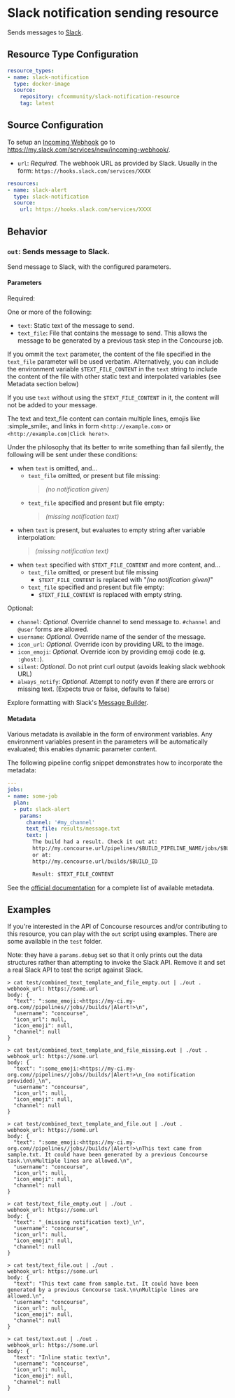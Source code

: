 Slack notification sending resource
===================================

Sends messages to [Slack](https://slack.com).

Resource Type Configuration
---------------------------

```yaml
resource_types:
- name: slack-notification
  type: docker-image
  source:
    repository: cfcommunity/slack-notification-resource
    tag: latest
```

Source Configuration
--------------------

To setup an [Incoming Webhook](https://api.slack.com/incoming-webhooks) go to https://my.slack.com/services/new/incoming-webhook/.

-	`url`: *Required.* The webhook URL as provided by Slack. Usually in the form: `https://hooks.slack.com/services/XXXX`

```yaml
resources:
- name: slack-alert
  type: slack-notification
  source:
    url: https://hooks.slack.com/services/XXXX
```

Behavior
--------

### `out`: Sends message to Slack.

Send message to Slack, with the configured parameters.

#### Parameters

Required:

One or more of the following:
-	`text`: Static text of the message to send.
-	`text_file`: File that contains the message to send. This allows the message to be generated by a previous task step in the Concourse job.

If you ommit the `text` parameter, the content of the file specified in the
`text_file` parameter will be used verbatim.  Alternatively, you can include
the environment variable `$TEXT_FILE_CONTENT` in the `text` string to include
the content of the file with other static text and interpolated variables (see
Metadata section below)

If you use `text` without using the `$TEXT_FILE_CONTENT` in it, the content
will not be added to your message.

The text and text_file content can contain multiple lines, emojis like :simple_smile:,
and links in form `<http://example.com>` or `<http://example.com|Click here!>`.

Under the philosophy that its better to write something than fail silently,
the following will be sent under these conditions:

- when `text` is omitted, and...
  - `text_file` omitted, or present but file missing:
    > *(no notification given)*
  - `text_file` specified and present but file empty:
    > *(missing notification text)*
- when `text` is present, but evaluates to empty string after variable interpolation:
  > *(missing notification text)*
- when `text` specified with `$TEXT_FILE_CONTENT` and more content, and...
  - `text_file` omitted, or present but file missing
    * `$TEXT_FILE_CONTENT` is replaced with "*(no notification given)*"
  - `text_file` specified and present but file empty:
    * `$TEXT_FILE_CONTENT` is replaced with empty string.

Optional:

-	`channel`: *Optional.* Override channel to send message to. `#channel` and `@user` forms are allowed.
-	`username`: *Optional.* Override name of the sender of the message.
-	`icon_url`: *Optional.* Override icon by providing URL to the image.
-	`icon_emoji`: *Optional.* Override icon by providing emoji code (e.g. `:ghost:`).
- `silent`: *Optional.* Do not print curl output (avoids leaking slack webhook URL)
- `always_notify`: *Optional.* Attempt to notify even if there are errors or missing text. (Expects true or false, defaults to false)

Explore formatting with Slack's [Message Builder](https://api.slack.com/docs/formatting/builder).

#### Metadata

Various metadata is available in the form of environment variables. Any environment variables present in the parameters will be automatically evaluated; this enables dynamic parameter content.

The following pipeline config snippet demonstrates how to incorporate the metadata:

```yaml
---
jobs:
- name: some-job
  plan:
  - put: slack-alert
    params:
      channel: '#my_channel'
      text_file: results/message.txt
      text: |
        The build had a result. Check it out at:
        http://my.concourse.url/pipelines/$BUILD_PIPELINE_NAME/jobs/$BUILD_JOB_NAME/builds/$BUILD_NAME
        or at:
        http://my.concourse.url/builds/$BUILD_ID

        Result: $TEXT_FILE_CONTENT
```

See the [official documentation](http://concourse.ci/implementing-resources.html#resource-metadata) for a complete list of available metadata.

Examples
--------

If you're interested in the API of Concourse resources and/or contributing to this resource, you can play with the `out` script using examples. There are some available in the `test` folder.

Note: they have a `params.debug` set so that it only prints out the data structures rather than attempting to invoke the Slack API. Remove it and set a real Slack API to test the script against Slack.

```
> cat test/combined_text_template_and_file_empty.out | ./out .
webhook_url: https://some.url
body: {
  "text": ":some_emoji:<https://my-ci.my-org.com//pipelines//jobs//builds/|Alert!>\n",
  "username": "concourse",
  "icon_url": null,
  "icon_emoji": null,
  "channel": null
}

> cat test/combined_text_template_and_file_missing.out | ./out .
webhook_url: https://some.url
body: {
  "text": ":some_emoji:<https://my-ci.my-org.com//pipelines//jobs//builds/|Alert!>\n_(no notification provided)_\n",
  "username": "concourse",
  "icon_url": null,
  "icon_emoji": null,
  "channel": null
}

> cat test/combined_text_template_and_file.out | ./out .
webhook_url: https://some.url
body: {
  "text": ":some_emoji:<https://my-ci.my-org.com//pipelines//jobs//builds/|Alert!>\nThis text came from sample.txt. It could have been generated by a previous Concourse task.\n\nMultiple lines are allowed.\n",
  "username": "concourse",
  "icon_url": null,
  "icon_emoji": null,
  "channel": null
}

> cat test/text_file_empty.out | ./out .
webhook_url: https://some.url
body: {
  "text": "_(missing notification text)_\n",
  "username": "concourse",
  "icon_url": null,
  "icon_emoji": null,
  "channel": null
}

> cat test/text_file.out | ./out .
webhook_url: https://some.url
body: {
  "text": "This text came from sample.txt. It could have been generated by a previous Concourse task.\n\nMultiple lines are allowed.\n",
  "username": "concourse",
  "icon_url": null,
  "icon_emoji": null,
  "channel": null
}

> cat test/text.out | ./out .
webhook_url: https://some.url
body: {
  "text": "Inline static text\n",
  "username": "concourse",
  "icon_url": null,
  "icon_emoji": null,
  "channel": null
}

```
